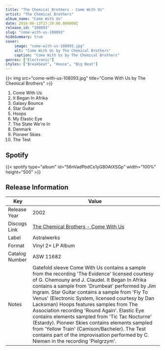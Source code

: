 ```yaml
---
title: "The Chemical Brothers - Come With Us"
artist: "The Chemical Brothers"
album_name: "Come With Us"
date: 2018-06-13T17:29:00.000000Z
release_id: "108093"
slug: "come-with-us-108093"
hideSummary: true
cover:
    image: "come-with-us-108093.jpg"
    alt: "Come With Us by The Chemical Brothers"
    caption: "Come With Us by The Chemical Brothers"
genres: ["Electronic"]
styles: ["Breakbeat", "House", "Big Beat"]
---
```


{{< img src="come-with-us-108093.jpg" title="Come With Us by The Chemical Brothers" >}}

<!-- section break -->

1. Come With Us
2. It Began In Afrika
3. Galaxy Bounce
4. Star Guitar
5. Hoops
6. My Elastic Eye
7. The State We're In
8. Denmark
9. Pioneer Skies
10. The Test

<!-- section break -->


## Spotify
{{< spotify type="album" id="56nVadPbdCs1yGB0AtXSGp" width="100%" height="500" >}}




## Release Information
|  Key           | Value                                                |
| ---------------| ---------------------------------------------------- |
| Release Year   | 2002                                   |
| Discogs Link   | [The Chemical Brothers - Come With Us](https://www.discogs.com/release/108093-The-Chemical-Brothers-Come-With-Us) |
| Label          | Astralwerks |
| Format         | Vinyl 2× LP Album |
| Catalog Number | ASW 11682 |
| Notes | Gatefold sleeve    Come With Us contains a sample from the recording 'The Evidence' licensed courtesy of G. Chemouny and J. Claudel.  It Began In Afrika contains a sample from 'Drumbeat' performed by Jim Ingram.  Star Guitar contains a sample from 'Fly To Venus' (Electronic System, licensed courtesy by Dan Lacksman)  Hoops features samples from The Association recording 'Round Again'.  Elastic Eye contains elements sampled from 'Tic Tac Nocturne' (Estardy).  Pioneer Skies contains elements sampled from 'Yellow Train' (Camison/Bacheler).  The Test contains part of the improvisation performed by C. Niemen in the recording 'Pielgrzym'.   |